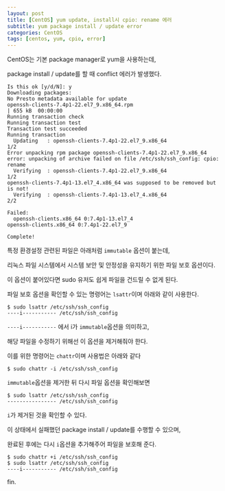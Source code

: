 ```yaml
---
layout: post
title: [CentOS] yum update, install시 cpio: rename 에러
subtitle: yum package install / update error
categories: CentOS
tags: [centos, yum, cpio, error]
---
```


CentOS는 기본 package manager로 yum을 사용하는데,

package install / update를 할 때 conflict 에러가 발생했다.

```shell
Is this ok [y/d/N]: y
Downloading packages:
No Presto metadata available for update
openssh-clients-7.4p1-22.el7_9.x86_64.rpm                                                              | 655 kB  00:00:00
Running transaction check
Running transaction test
Transaction test succeeded
Running transaction
  Updating   : openssh-clients-7.4p1-22.el7_9.x86_64                                                                      1/2
Error unpacking rpm package openssh-clients-7.4p1-22.el7_9.x86_64
error: unpacking of archive failed on file /etc/ssh/ssh_config: cpio: rename
  Verifying  : openssh-clients-7.4p1-22.el7_9.x86_64                                                                      1/2
openssh-clients-7.4p1-13.el7_4.x86_64 was supposed to be removed but is not!
  Verifying  : openssh-clients-7.4p1-13.el7_4.x86_64                                                                      2/2

Failed:
  openssh-clients.x86_64 0:7.4p1-13.el7_4                       openssh-clients.x86_64 0:7.4p1-22.el7_9

Complete!
```

특정 환경설정 관련된 파일은 아래처럼 `immutable` 옵션이 붙는데,

리눅스 파일 시스템에서 시스템 보안 및 안정성을 유지하기 위한 파일 보호 옵션이다.

이 옵션이 붙어있다면 sudo 유저도 쉽게 파일을 건드릴 수 없게 된다.

파일 보호 옵션을 확인할 수 있는 명령어는 `lsattr`이며 아래와 같이 사용한다.

```shell
$ sudo lsattr /etc/ssh/ssh_config
----i----------- /etc/ssh/ssh_config
```

`----i-----------` 에서 i가 `immutable`옵션을 의미하고,

해당 파일을 수정하기 위해선 이 옵션을 제거해줘야 한다.

이를 위한 명령어는 `chattr`이며 사용법은 아래와 같다

```shell
$ sudo chattr -i /etc/ssh/ssh_config
```

`immutable`옵션을 제거한 뒤 다시 파일 옵션을 확인해보면
```shell
$ sudo lsattr /etc/ssh/ssh_config
---------------- /etc/ssh/ssh_config
```

`i`가 제거된 것을 확인할 수 있다.

이 상태에서 실패했던 package install / update를 수행할 수 있으며,

완료된 후에는 다시 `i`옵션을 추가해주어 파일을 보호해 준다.

```shell
$ sudo chattr +i /etc/ssh/ssh_config
$ sudo lsattr /etc/ssh/ssh_config
----i----------- /etc/ssh/ssh_config
```

fin.

<html>
  <script async src="https://pagead2.googlesyndication.com/pagead/js/adsbygoogle.js?client=ca-pub-5795250395612169"
      crossorigin="anonymous"></script>

  <script src="https://utteranc.es/client.js"
          repo="helloahn/helloahn.github.io"
          issue-term="pathname"
          theme="dark-blue"
          crossorigin="anonymous"
          async>
  </script>
</html>

